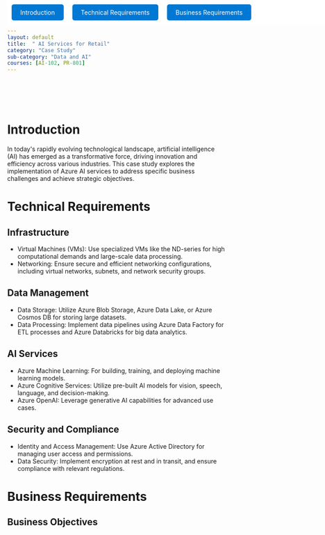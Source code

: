 ```yaml
---
layout: default
title:  " AI Services for Retail"
category: "Case Study"
sub-category: "Data and AI"
courses: [AI-102, PR-801]
---
```

<!-- Buttons -->
<div class="fixed-buttons">
  <a href="#introduction" class="button">Introduction</a>
  <a href="#technical-requirements" class="button">Technical Requirements</a>
  <a href="#business-requirements" class="button">Business Requirements</a>
</div>

<div class="content">
  
# Introduction
<a id="introduction"></a>
In today's rapidly evolving technological landscape, artificial intelligence (AI) has emerged as a transformative force, driving innovation and efficiency across various industries. This case study explores the implementation of Azure AI services to address specific business challenges and achieve strategic objectives.

# Technical Requirements
<a id="technical-requirements"></a>

## Infrastructure

* Virtual Machines (VMs): Use specialized VMs like the ND-series for high computational demands and large-scale data processing.
* Networking: Ensure secure and efficient networking configurations, including virtual networks, subnets, and network security groups.

## Data Management

* Data Storage: Utilize Azure Blob Storage, Azure Data Lake, or Azure Cosmos DB for storing large datasets.
* Data Processing: Implement data pipelines using Azure Data Factory for ETL processes and Azure Databricks for big data analytics.

## AI Services

* Azure Machine Learning: For building, training, and deploying machine learning models.
* Azure Cognitive Services: Utilize pre-built AI models for vision, speech, language, and decision-making.
* Azure OpenAI: Leverage generative AI capabilities for advanced use cases.

## Security and Compliance

* Identity and Access Management: Use Azure Active Directory for managing user access and permissions.
* Data Security: Implement encryption at rest and in transit, and ensure compliance with relevant regulations.

# Business Requirements
<a id="business-requirements"></a>
## Business Objectives

</div>

<style>
.fixed-buttons {
  position: fixed;
  top: 0;
  width: 100%;
  background-color: white; /* Optional: to match the background */
  display: flex;
  padding: 10px 0;
  z-index: 1000; /* Ensure it stays on top of other content */
}

.button {
  margin: 0 10px;
  padding: 10px 20px;
  background-color: #0078d4;
  color: white;
  text-decoration: none;
  border-radius: 5px;
}

.button:hover {
  background-color: #0056b3;
}

.content {
  padding-top: 60px; /* Adjust this value as needed to ensure the heading is visible */
}
</style>
